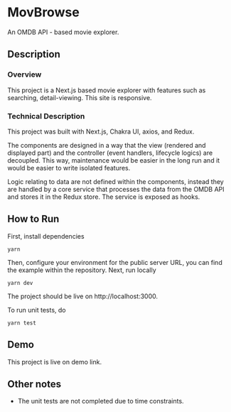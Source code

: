 # MovBrowse

An OMDB API - based movie explorer.

## Description

### Overview

This project is a Next.js based movie explorer with features such as searching, detail-viewing. This site is responsive.

### Technical Description

This project was built with Next.js, Chakra UI, axios, and Redux.

The components are designed in a way that the view (rendered and displayed part) and the controller (event handlers, lifecycle logics) are decoupled. This way, maintenance would be easier in the long run and it would be easier to write isolated features.

Logic relating to data are not defined within the components, instead they are handled by a core service that processes the data from the OMDB API and stores it in the Redux store. The service is exposed as hooks.

## How to Run

First, install dependencies

```
yarn
```

Then, configure your environment for the public server URL, you can find the example within the repository.
Next, run locally

```
yarn dev
```

The project should be live on http://localhost:3000.

To run unit tests, do

```
yarn test
```

## Demo

This project is live on demo link.

## Other notes

- The unit tests are not completed due to time constraints.
